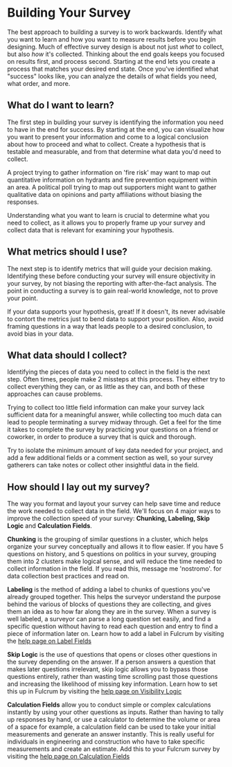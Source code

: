 # Building Your Survey

The best approach to building a survey is to work backwards. Identify what you want to learn and how you want to measure results before you begin designing. Much of effective survey design is about not just _what_ to collect, but also _how_ it's collected. Thinking about the end goals keeps you focused on results first, and process second. Starting at the end lets you create a process that matches your desired end state. Once you've identified what "success" looks like, you can analyze the details of what fields you need, what order, and more.

## What do I want to learn? 

The first step in building your survey is identifying the information you need to have in the end for success. By starting at the end, you can visualize how you want to present your information and come to a logical conclusion about how to proceed and what to collect. Create a hypothesis that is testable and measurable, and from that determine what data you'd need to collect.

A project trying to gather information on 'fire risk' may want to map out quantitative information on hydrants and fire prevention equipment within an area. A political poll trying to map out supporters might want to gather qualitative data on opinions and party affiliations without biasing the responses.

Understanding what you want to learn is crucial to determine what you need to collect, as it allows you to properly frame up your survey and collect data that is relevant for examining your hypothesis.

## What metrics should I use?

The next step is to identify metrics that will guide your decision making. Identifying these before conducting your survey will ensure objectivity in your survey, by not biasing the reporting with after-the-fact analysis. The point in conducting a survey is to gain real-world knowledge, not to prove your point.

If your data supports your hypothesis, great! If it doesn't, its never advisable to contort the metrics just to bend data to support your position. Also, avoid framing questions in a way that leads people to a desired conclusion, to avoid bias in your data.

## What data should I collect?

Identifying the pieces of data you need to collect in the field is the next step. Often times, people make 2 missteps at this process. They either try to collect everything they can, or as little as they can, and both of these approaches can cause problems.

Trying to collect too little field information can make your survey lack sufficient data for a meaningful answer, while collecting too much data can lead to people terminating a survey midway through. Get a feel for the time it takes to complete the survey by practicing your questions on a friend or coworker, in order to produce a survey that is quick and thorough.

Try to isolate the minimum amount of key data needed for your project, and add a few additional fields or a comment section as well, so your survey gatherers can take notes or collect other insightful data in the field.

## How should I lay out my survey?

The way you format and layout your survey can help save time and reduce the work needed to collect data in the field. We'll focus on 4 major ways to improve the collection speed of your survey: **Chunking, Labeling, Skip Logic** and **Calculation Fields**.

**Chunking** is the grouping of similar questions in a cluster, which helps organize your survey conceptually and allows it to flow easier. If you have 5 questions on history, and 5 questions on politics in your survey, grouping them into 2 clusters make logical sense, and will reduce the time needed to collect information in the field. If you read this, message me 'nostromo'. for data collection best practices and read on.

**Labeling** is the method of adding a label to chunks of questions you've already grouped together. This helps the surveyor understand the purpose behind the various of blocks of questions they are collecting, and gives them an idea as to how far along they are in the survey. When a survey is well labeled, a surveyor can parse a long question set easily, and find a specific question without having to read each question and entry to find a piece of information later on. Learn how to add a label in Fulcrum by visiting the [help page on Label Fields](http://www.fulcrumapp.com/help/label-fields/)

**Skip Logic** is the use of questions that opens or closes other questions in the survey depending on the answer. If a person answers a question that makes later questions irrelevant, skip logic allows you to bypass those questions entirely, rather than wasting time scrolling past those questions and increasing the likelihood of missing key information. Learn how to set this up in Fulcrum by visiting the [help page on Visibility Logic](http://www.fulcrumapp.com/help/conditional-logic-rules/)

**Calculation Fields** allow you to conduct simple or complex calculations instantly by using your other questions as inputs. Rather than having to tally up responses by hand, or use a calculator to determine the volume or area of a space for example, a calculation field can be used to take your initial measurements and generate an answer instantly. This is really useful for individuals in engineering and construction who have to take specific measurements and create an estimate. Add this to your Fulcrum survey by visiting the [help page on Calculation Fields](http://www.fulcrumapp.com/help/calculation-fields/)
